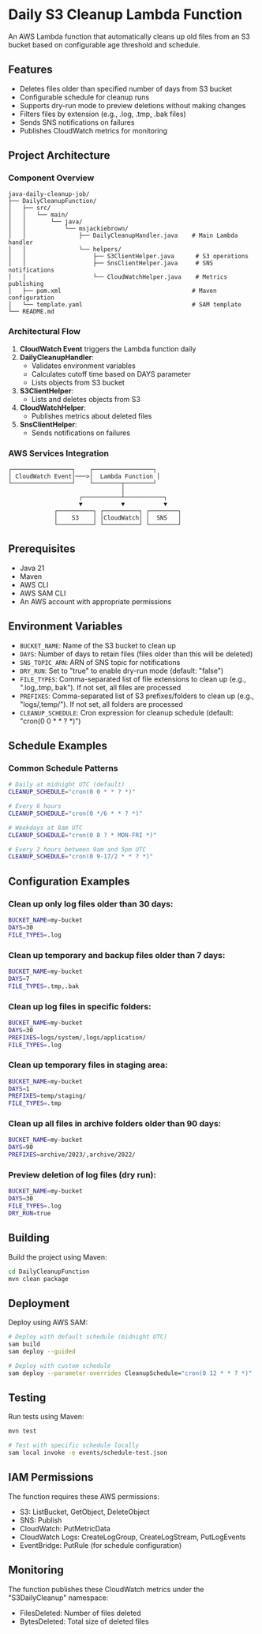 # Daily S3 Cleanup Lambda Function

An AWS Lambda function that automatically cleans up old files from an S3 bucket based on configurable age threshold and schedule.

## Features

- Deletes files older than specified number of days from S3 bucket
- Configurable schedule for cleanup runs
- Supports dry-run mode to preview deletions without making changes
- Filters files by extension (e.g., .log, .tmp, .bak files)
- Sends SNS notifications on failures
- Publishes CloudWatch metrics for monitoring

## Project Architecture

### Component Overview
```
java-daily-cleanup-job/
├── DailyCleanupFunction/
│   ├── src/
│   │   └── main/
│   │       └── java/
│   │           └── msjackiebrown/
│   │               ├── DailyCleanupHandler.java    # Main Lambda handler
│   │               └── helpers/
│   │                   ├── S3ClientHelper.java      # S3 operations
│   │                   ├── SnsClientHelper.java     # SNS notifications
│   │                   └── CloudWatchHelper.java    # Metrics publishing
│   ├── pom.xml                                     # Maven configuration
│   └── template.yaml                               # SAM template
└── README.md
```

### Architectural Flow
1. **CloudWatch Event** triggers the Lambda function daily
2. **DailyCleanupHandler**:
   - Validates environment variables
   - Calculates cutoff time based on DAYS parameter
   - Lists objects from S3 bucket
3. **S3ClientHelper**:
   - Lists and deletes objects from S3
4. **CloudWatchHelper**:
   - Publishes metrics about deleted files
5. **SnsClientHelper**:
   - Sends notifications on failures

### AWS Services Integration
```
┌─────────────────┐    ┌─────────────────┐
│ CloudWatch Event│───>│  Lambda Function │
└─────────────────┘    └────────┬────────┘
                                │
                    ┌───────────┴───────────┐
                    ▼           ▼           ▼
             ┌──────────┐ ┌──────────┐ ┌────────┐
             │    S3    │ │CloudWatch│ │  SNS   │
             └──────────┘ └──────────┘ └────────┘
```

## Prerequisites

- Java 21
- Maven
- AWS CLI
- AWS SAM CLI
- An AWS account with appropriate permissions

## Environment Variables

- `BUCKET_NAME`: Name of the S3 bucket to clean up
- `DAYS`: Number of days to retain files (files older than this will be deleted)
- `SNS_TOPIC_ARN`: ARN of SNS topic for notifications
- `DRY_RUN`: Set to "true" to enable dry-run mode (default: "false")
- `FILE_TYPES`: Comma-separated list of file extensions to clean up (e.g., ".log,.tmp,.bak"). If not set, all files are processed
- `PREFIXES`: Comma-separated list of S3 prefixes/folders to clean up (e.g., "logs/,temp/"). If not set, all folders are processed
- `CLEANUP_SCHEDULE`: Cron expression for cleanup schedule (default: "cron(0 0 * * ? *)")

## Schedule Examples

### Common Schedule Patterns
```sh
# Daily at midnight UTC (default)
CLEANUP_SCHEDULE="cron(0 0 * * ? *)"

# Every 6 hours
CLEANUP_SCHEDULE="cron(0 */6 * * ? *)"

# Weekdays at 8am UTC
CLEANUP_SCHEDULE="cron(0 8 ? * MON-FRI *)"

# Every 2 hours between 9am and 5pm UTC
CLEANUP_SCHEDULE="cron(0 9-17/2 * * ? *)"
```

## Configuration Examples

### Clean up only log files older than 30 days:
```sh
BUCKET_NAME=my-bucket
DAYS=30
FILE_TYPES=.log
```

### Clean up temporary and backup files older than 7 days:
```sh
BUCKET_NAME=my-bucket
DAYS=7
FILE_TYPES=.tmp,.bak
```

### Clean up log files in specific folders:
```sh
BUCKET_NAME=my-bucket
DAYS=30
PREFIXES=logs/system/,logs/application/
FILE_TYPES=.log
```

### Clean up temporary files in staging area:
```sh
BUCKET_NAME=my-bucket
DAYS=1
PREFIXES=temp/staging/
FILE_TYPES=.tmp
```

### Clean up all files in archive folders older than 90 days:
```sh
BUCKET_NAME=my-bucket
DAYS=90
PREFIXES=archive/2023/,archive/2022/
```

### Preview deletion of log files (dry run):
```sh
BUCKET_NAME=my-bucket
DAYS=30
FILE_TYPES=.log
DRY_RUN=true
```

## Building

Build the project using Maven:

```sh
cd DailyCleanupFunction
mvn clean package
```

## Deployment

Deploy using AWS SAM:

```sh
# Deploy with default schedule (midnight UTC)
sam build
sam deploy --guided

# Deploy with custom schedule
sam deploy --parameter-overrides CleanupSchedule="cron(0 12 * * ? *)"
```

## Testing

Run tests using Maven:

```sh
mvn test

# Test with specific schedule locally
sam local invoke -e events/schedule-test.json
```

## IAM Permissions

The function requires these AWS permissions:
- S3: ListBucket, GetObject, DeleteObject
- SNS: Publish
- CloudWatch: PutMetricData
- CloudWatch Logs: CreateLogGroup, CreateLogStream, PutLogEvents
- EventBridge: PutRule (for schedule configuration)

## Monitoring

The function publishes these CloudWatch metrics under the "S3DailyCleanup" namespace:
- FilesDeleted: Number of files deleted
- BytesDeleted: Total size of deleted files
